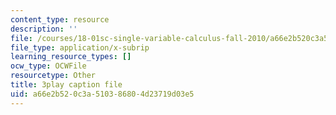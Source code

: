 ```yaml
---
content_type: resource
description: ''
file: /courses/18-01sc-single-variable-calculus-fall-2010/a66e2b520c3a510386804d23719d03e5_zUEuKrxgHws.vtt
file_type: application/x-subrip
learning_resource_types: []
ocw_type: OCWFile
resourcetype: Other
title: 3play caption file
uid: a66e2b52-0c3a-5103-8680-4d23719d03e5
---
```

